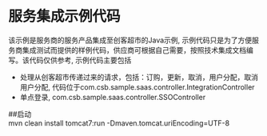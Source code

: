 # 服务集成示例代码
该示例是服务商的服务产品集成至创客超市的Java示例, 示例代码只是为了方便服务商集成测试而提供的样例代码，供应商可根据自己需要，按照技术集成文档编写。该代码仅供参考, 
示例代码主要包括
* 处理从创客超市传递过来的请求，包括：订购，更新，取消，用户分配，取消用户分配, 代码位于com.csb.sample.saas.controller.IntegrationController
* 单点登录, com.csb.sample.saas.controller.SSOController

##启动  
mvn clean install tomcat7:run  -Dmaven.tomcat.uriEncoding=UTF-8
